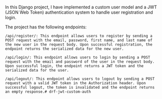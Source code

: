In this Django project, I have implemented a custom user model and a JWT (JSON Web Token) authentication system to handle user registration and login.

The project has the following endpoints:

    /api/register/: This endpoint allows users to register by sending a POST request with the email, password, first name, and last name of the new user in the request body. Upon successful registration, the endpoint returns the serialized data for the new user.

    /api/login/: This endpoint allows users to login by sending a POST request with the email and password of the user in the request body. Upon successful login, the endpoint returns a JWT token and the serialized data for the user.

    /api/logout/: This endpoint allows users to logout by sending a POST request with a valid JWT token in the Authorization header. Upon successful logout, the token is invalidated and the endpoint returns an empty response.# drf-jwt-custom-auth
